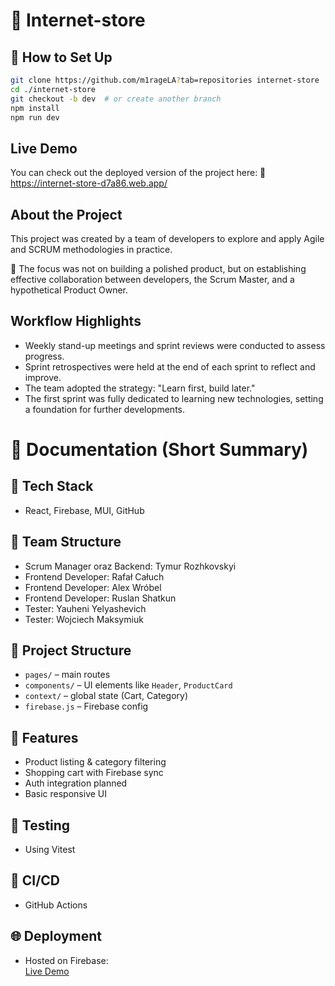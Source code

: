 # 🛒 Internet-store

## 🚀 How to Set Up

```bash
git clone https://github.com/m1rageLA?tab=repositories internet-store
cd ./internet-store
git checkout -b dev  # or create another branch
npm install
npm run dev
```

## Live Demo
You can check out the deployed version of the project here:
🔗 https://internet-store-d7a86.web.app/

## About the Project
This project was created by a team of developers to explore and apply Agile and SCRUM methodologies in practice.

🎯 The focus was not on building a polished product, but on establishing effective collaboration between developers, the Scrum Master, and a hypothetical Product Owner.

## Workflow Highlights
- Weekly stand-up meetings and sprint reviews were conducted to assess progress.
- Sprint retrospectives were held at the end of each sprint to reflect and improve.
- The team adopted the strategy:
  "Learn first, build later."
- The first sprint was fully dedicated to learning new technologies, setting a foundation for further developments.

# 📄 Documentation (Short Summary)

## 🧱 Tech Stack
- React, Firebase, MUI, GitHub

## 👥 Team Structure
- Scrum Manager oraz Backend: Tymur Rozhkovskyi
- Frontend Developer: Rafał Całuch
- Frontend Developer: Alex Wróbel
- Frontend Developer: Ruslan Shatkun
- Tester: Yauheni Yelyashevich
- Tester: Wojciech Maksymiuk

## 📁 Project Structure
- `pages/` – main routes
- `components/` – UI elements like `Header`, `ProductCard`
- `context/` – global state (Cart, Category)
- `firebase.js` – Firebase config

## 🚀 Features
- Product listing & category filtering
- Shopping cart with Firebase sync
- Auth integration planned
- Basic responsive UI

## 🧪 Testing
- Using Vitest

## 🔄 CI/CD
- GitHub Actions 

## 🌐 Deployment
- Hosted on Firebase:  
  [Live Demo](https://internet-store-d7a86.web.app/)
